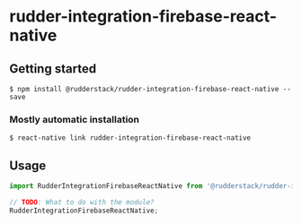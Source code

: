 # rudder-integration-firebase-react-native

## Getting started

`$ npm install @rudderstack/rudder-integration-firebase-react-native --save`

### Mostly automatic installation

`$ react-native link rudder-integration-firebase-react-native`

## Usage
```javascript
import RudderIntegrationFirebaseReactNative from '@rudderstack/rudder-integration-firebase-react-native';

// TODO: What to do with the module?
RudderIntegrationFirebaseReactNative;
```
